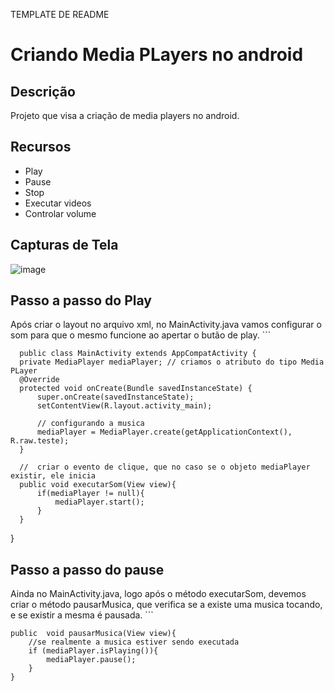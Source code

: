 TEMPLATE DE README

# Criando Media PLayers no android

## Descrição

Projeto que visa a criação de media players no android.

## Recursos

- Play
- Pause
- Stop
- Executar videos
- Controlar volume
## Capturas de Tela

![image](https://github.com/AnnaKarolineNunes/CriandoMediaPlayersNoAndroid/assets/101477642/6a8980f4-7249-46a8-86a4-3b59daaa9b80)

## Passo a passo do Play

 Após criar o layout no arquivo xml, no MainActivity.java vamos configurar o som para que o mesmo funcione ao apertar o butão de play.
    ```
    
      public class MainActivity extends AppCompatActivity {
      private MediaPlayer mediaPlayer; // criamos o atributo do tipo Media PLayer
      @Override
      protected void onCreate(Bundle savedInstanceState) {
          super.onCreate(savedInstanceState);
          setContentView(R.layout.activity_main);
  
          // configurando a musica
          mediaPlayer = MediaPlayer.create(getApplicationContext(), R.raw.teste);
      }
  
      //  criar o evento de clique, que no caso se o objeto mediaPlayer existir, ele inicia
      public void executarSom(View view){
          if(mediaPlayer != null){
              mediaPlayer.start();
          }
      }
  }

## Passo a passo do pause
Ainda no MainActivity.java, logo após o método executarSom, devemos criar o método pausarMusica, que verifica se a existe uma musica tocando, e se existir a mesma é pausada.
    ```
    
    public  void pausarMusica(View view){
        //se realmente a musica estiver sendo executada
        if (mediaPlayer.isPlaying()){
            mediaPlayer.pause();
        }
    }
